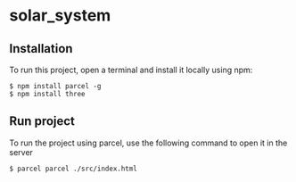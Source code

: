 # solar_system
## Installation
To run this project, open a terminal and install it locally using npm:
```
$ npm install parcel -g   
$ npm install three  
```
## Run project
To run the project using parcel, use the following command to open it in the server

```
$ parcel parcel ./src/index.html
```
